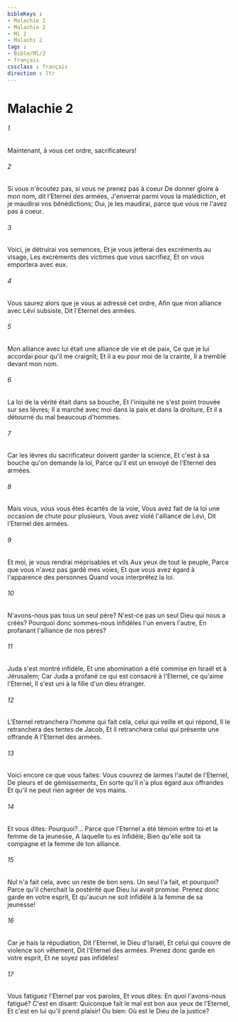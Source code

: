 ```yaml
---
bibleKeys : 
- Malachie 2
- Malachie 2
- Ml 2
- Malachi 2
tags : 
- Bible/Ml/2
- français
cssclass : français
direction : ltr
---
```


# Malachie 2

###### 1
Maintenant, à vous cet ordre, sacrificateurs!
###### 2
Si vous n'écoutez pas, si vous ne prenez pas à coeur De donner gloire à mon nom, dit l'Eternel des armées, J'enverrai parmi vous la malédiction, et je maudirai vos bénédictions; Oui, je les maudirai, parce que vous ne l'avez pas à coeur.
###### 3
Voici, je détruirai vos semences, Et je vous jetterai des excréments au visage, Les excréments des victimes que vous sacrifiez, Et on vous emportera avec eux.
###### 4
Vous saurez alors que je vous ai adressé cet ordre, Afin que mon alliance avec Lévi subsiste, Dit l'Eternel des armées.
###### 5
Mon alliance avec lui était une alliance de vie et de paix, Ce que je lui accordai pour qu'il me craignît; Et il a eu pour moi de la crainte, Il a tremblé devant mon nom.
###### 6
La loi de la vérité était dans sa bouche, Et l'iniquité ne s'est point trouvée sur ses lèvres; Il a marché avec moi dans la paix et dans la droiture, Et il a détourné du mal beaucoup d'hommes.
###### 7
Car les lèvres du sacrificateur doivent garder la science, Et c'est à sa bouche qu'on demande la loi, Parce qu'il est un envoyé de l'Eternel des armées.
###### 8
Mais vous, vous vous êtes écartés de la voie, Vous avez fait de la loi une occasion de chute pour plusieurs, Vous avez violé l'alliance de Lévi, Dit l'Eternel des armées.
###### 9
Et moi, je vous rendrai méprisables et vils Aux yeux de tout le peuple, Parce que vous n'avez pas gardé mes voies, Et que vous avez égard à l'apparence des personnes Quand vous interprétez la loi.
###### 10
N'avons-nous pas tous un seul père? N'est-ce pas un seul Dieu qui nous a créés? Pourquoi donc sommes-nous infidèles l'un envers l'autre, En profanant l'alliance de nos pères?
###### 11
Juda s'est montré infidèle, Et une abomination a été commise en Israël et à Jérusalem; Car Juda a profané ce qui est consacré à l'Eternel, ce qu'aime l'Eternel, Il s'est uni à la fille d'un dieu étranger.
###### 12
L'Eternel retranchera l'homme qui fait cela, celui qui veille et qui répond, Il le retranchera des tentes de Jacob, Et il retranchera celui qui présente une offrande A l'Eternel des armées.
###### 13
Voici encore ce que vous faites: Vous couvrez de larmes l'autel de l'Eternel, De pleurs et de gémissements, En sorte qu'il n'a plus égard aux offrandes Et qu'il ne peut rien agréer de vos mains.
###### 14
Et vous dites: Pourquoi?... Parce que l'Eternel a été témoin entre toi et la femme de ta jeunesse, A laquelle tu es infidèle, Bien qu'elle soit ta compagne et la femme de ton alliance.
###### 15
Nul n'a fait cela, avec un reste de bon sens. Un seul l'a fait, et pourquoi? Parce qu'il cherchait la postérité que Dieu lui avait promise. Prenez donc garde en votre esprit, Et qu'aucun ne soit infidèle à la femme de sa jeunesse!
###### 16
Car je hais la répudiation, Dit l'Eternel, le Dieu d'Israël, Et celui qui couvre de violence son vêtement, Dit l'Eternel des armées. Prenez donc garde en votre esprit, Et ne soyez pas infidèles!
###### 17
Vous fatiguez l'Eternel par vos paroles, Et vous dites: En quoi l'avons-nous fatigué? C'est en disant: Quiconque fait le mal est bon aux yeux de l'Eternel, Et c'est en lui qu'il prend plaisir! Ou bien: Où est le Dieu de la justice?
